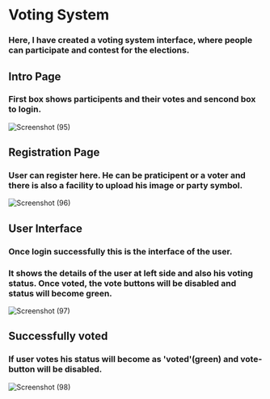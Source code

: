 # Voting System
### Here, I have created a voting system interface, where people can participate and contest for the elections.

## Intro Page
### First box shows participents and their votes and sencond box to login.

![Screenshot (95)](https://user-images.githubusercontent.com/62931444/98941785-0b5a3680-2513-11eb-8731-239988a9dffa.png)

## Registration Page
### User can register here. He can be praticipent or a voter and there is also a facility to upload his image or party symbol.

![Screenshot (96)](https://user-images.githubusercontent.com/62931444/98956094-a3611b80-2525-11eb-826d-c745be3b1336.png)

## User Interface
### Once login successfully this is the interface of the user.
### It shows the details of the user at left side and also his voting status. Once voted, the vote buttons will be disabled and status will become green.

![Screenshot (97)](https://user-images.githubusercontent.com/62931444/98956800-7a8d5600-2526-11eb-8b41-69c04ea97b0d.png)

## Successfully voted
### If user votes his status will become as 'voted'(green) and vote-button will be disabled.

![Screenshot (98)](https://user-images.githubusercontent.com/62931444/98957619-5e3de900-2527-11eb-9962-e40da27b1e86.png)
